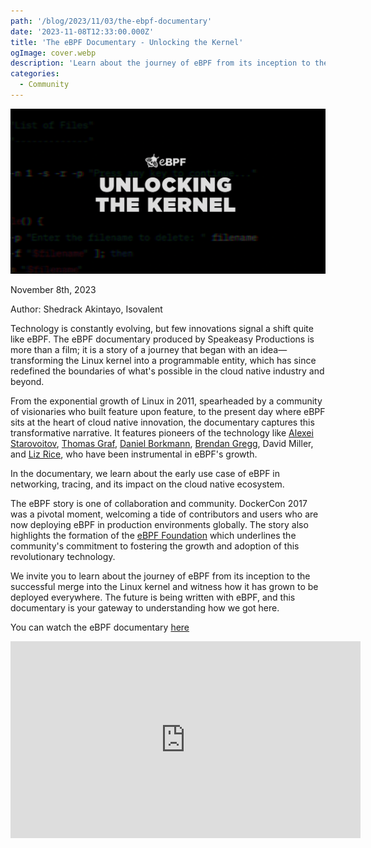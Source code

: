 ```yaml
---
path: '/blog/2023/11/03/the-ebpf-documentary'
date: '2023-11-08T12:33:00.000Z'
title: 'The eBPF Documentary - Unlocking the Kernel'
ogImage: cover.webp
description: 'Learn about the journey of eBPF from its inception to the successful merge into the Linux kernel and witness how it has grown to be deployed everywhere'
categories:
  - Community
---
```


![Unlocking the Kernel](cover.webp)

November 8th, 2023

Author: Shedrack Akintayo, Isovalent

Technology is constantly evolving, but few innovations signal a shift quite like eBPF. The eBPF documentary produced by Speakeasy Productions is more than a film; it is a story of a journey that began with an idea—transforming the Linux kernel into a programmable entity, which has since redefined the boundaries of what's possible in the cloud native industry and beyond.

From the exponential growth of Linux in 2011, spearheaded by a community of visionaries who built feature upon feature, to the present day where eBPF sits at the heart of cloud native innovation, the documentary captures this transformative narrative. It features pioneers of the technology like [Alexei Starovoitov](https://www.linkedin.com/in/alexey1), [Thomas Graf](https://ch.linkedin.com/in/thomas-graf-73104547), [Daniel Borkmann](http://borkmann.ch/), [Brendan Gregg](https://www.brendangregg.com/), David Miller, and [Liz Rice](https://uk.linkedin.com/in/lizrice), who have been instrumental in eBPF's growth.

In the documentary, we learn about the early use case of eBPF in networking, tracing, and its impact on the cloud native ecosystem.

The eBPF story is one of collaboration and community. DockerCon 2017 was a pivotal moment, welcoming a tide of contributors and users who are now deploying eBPF in production environments globally. The story also highlights the formation of the [eBPF Foundation](https://ebpf.foundation/) which underlines the community's commitment to fostering the growth and adoption of this revolutionary technology.

We invite you to learn about the journey of eBPF from its inception to the successful merge into the Linux kernel and witness how it has grown to be deployed everywhere. The future is being written with eBPF, and this documentary is your gateway to understanding how we got here.

You can watch the eBPF documentary [here](https://www.youtube.com/watch?v=cofiJSswcKg)

<iframe width="560" height="315" title="YouTube video player" frameborder="0" allow="accelerometer; autoplay; clipboard-write; encrypted-media; gyroscope; picture-in-picture; web-share" allowfullscreen
src="https://www.youtube.com/embed/cofiJSswcKg?controls=0">
</iframe>
